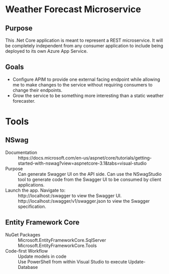 # Weather Forecast Microservice
## Purpose
This .Net Core application is meant to represent a REST microservice.  It will be completely independent from any consumer application to include being deployed to its own Azure App Service.
## Goals
<ul>
  <li>
    Configure APIM to provide one external facing endpoint while allowing me to make changes to the service without requiring consumers to change their endpoints.
  </li>
  <li>
    Grow the service to be something more interesting than a static weather forecaster.
  </li>
  </ul>


# Tools
## NSwag
<dl>
  <dt>Documentation</dt>
  <dd>https://docs.microsoft.com/en-us/aspnet/core/tutorials/getting-started-with-nswag?view=aspnetcore-3.1&tabs=visual-studio</dd>
  <dt>Purpose</dt>
  <dd>Can generate Swagger UI on the API side.  Can use the NSwagStudio tool to generate code from the Swagger UI to be consumed by client applications.</dd>
  <dt>Launch the app. Navigate to:</dt>
  <dd>http://localhost:<port>/swagger to view the Swagger UI.</br>
    http://localhost:<port>/swagger/v1/swagger.json to view the Swagger specification.</dd>
  </dl>
  
## Entity Framework Core
<dl>
  <dt>NuGet Packages</dt>
  <dd>Microsoft.EntityFrameworkCore.SqlServer</br>
  Microsoft.EntityFrameworkCore.Tools</dd>
  <dt>Code-first Workflow</dt>
  <dd>Update models in code</br>
  Use PowerShell from within Visual Studio to execute Update-Database</dd>
</dl>





